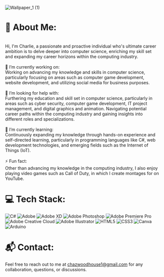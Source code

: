 ![Wallpaper_1 (1)](https://github.com/CharlieWoodhouse/CharlieWoodhouse/assets/147112008/7351718a-1fa3-43b7-aba7-aad86a3f8896)

# 💫 About Me:
<br>Hi, I'm Charlie, a passionate and proactive individual who's ultimate career ambition is to delve deeper into computer science, enriching my skill set and expanding my career horizons within the computing industry.<br><br>🔭 I’m currently working on:<br>Working on advancing my knowledge and skills in computer science, particularly focusing on areas such as computer game development, website development, and utilizing social media for business purposes.<br><br>🤝 I’m looking for help with:<br>Furthering my education and skill set in computer science, particularly in areas such as cyber security, computer game development, IT project management, and digital graphics and animation. Navigating potential career paths within the computing industry and gaining insights into different roles and specializations.<br><br>🌱 I’m currently learning:<br>Continuously expanding my knowledge through hands-on experience and self-directed learning, particularly in programming languages like C#, web development technologies, and emerging fields such as the Internet of Things (IoT).<br><br>⚡ Fun fact:<br>Other than advancing my knowledge in the computing industry, I also enjoy playing video games such as Call of Duty, in which I create montages for on YouTube.

# 💻 Tech Stack:
![C#](https://img.shields.io/badge/c%23-%23239120.svg?style=for-the-badge&logo=csharp&logoColor=white) ![Adobe](https://img.shields.io/badge/adobe-%23FF0000.svg?style=for-the-badge&logo=adobe&logoColor=white) ![Adobe XD](https://img.shields.io/badge/Adobe%20XD-470137?style=for-the-badge&logo=Adobe%20XD&logoColor=#FF61F6) ![Adobe Photoshop](https://img.shields.io/badge/adobe%20photoshop-%2331A8FF.svg?style=for-the-badge&logo=adobe%20photoshop&logoColor=white) ![Adobe Premiere Pro](https://img.shields.io/badge/Adobe%20Premiere%20Pro-9999FF.svg?style=for-the-badge&logo=Adobe%20Premiere%20Pro&logoColor=white) ![Adobe Creative Cloud](https://img.shields.io/badge/Adobe%20Creative%20Cloud-DA1F26.svg?style=for-the-badge&logo=Adobe%20Creative%20Cloud&logoColor=white) ![Adobe Illustrator](https://img.shields.io/badge/adobe%20illustrator-%23FF9A00.svg?style=for-the-badge&logo=adobe%20illustrator&logoColor=white) ![HTML5](https://img.shields.io/badge/html5-%23E34F26.svg?style=for-the-badge&logo=html5&logoColor=white) ![CSS3](https://img.shields.io/badge/css3-%231572B6.svg?style=for-the-badge&logo=css3&logoColor=white) ![Canva](https://img.shields.io/badge/Canva-%2300C4CC.svg?style=for-the-badge&logo=Canva&logoColor=white) ![Arduino](https://img.shields.io/badge/-Arduino-00979D?style=for-the-badge&logo=Arduino&logoColor=white)

# 📬 Contact:
Feel free to reach out to me at chazwoodhouse1@gmail.com for any collaboration, questions, or discussions.

<!---
CharlieWoodhouse/CharlieWoodhouse is a ✨ special ✨ repository because its `README.md` (this file) appears on your GitHub profile.
You can click the Preview link to take a look at your changes.
--->


